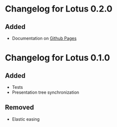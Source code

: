 # Changelog for Lotus 0.2.0
## Added
* Documentation on [Github Pages](lotus-docs.github.io)

# Changelog for Lotus 0.1.0
## Added
* Tests
* Presentation tree synchronization 

## Removed
* Elastic easing

